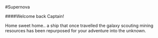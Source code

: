 #Supernova

####Welcome back Captain!

Home sweet home.. a ship that once travelled the galaxy scouting mining resources has been repurposed for your adventure into the unknown.
